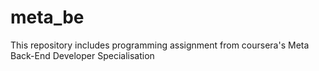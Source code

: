 # meta_be
This repository includes programming assignment from coursera's Meta Back-End Developer Specialisation
